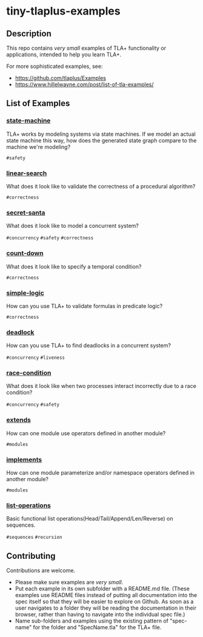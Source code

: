 # tiny-tlaplus-examples

## Description

This repo contains *very small* examples of TLA+ functionality or applications, intended to help you learn TLA+.

For more sophisticated examples, see:

* https://github.com/tlaplus/Examples
* https://www.hillelwayne.com/post/list-of-tla-examples/

## List of Examples

### [state-machine](./state-machine)


TLA+ works by modeling systems via state machines.  If we model an actual state machine this way, how does the generated state graph compare to the machine we're modeling?

`#safety`

### [linear-search](./linear-search)

What does it look like to validate the correctness of a procedural algorithm?

`#correctness` 

### [secret-santa](./secret-santa)

What does it look like to model a concurrent system?

`#concurrency` `#safety` `#correctness`

### [count-down](./count-down)

What does it look like to specify a temporal condition?

`#correctness`

### [simple-logic](./simple-logic)

How can you use TLA+ to validate formulas in predicate logic?

`#correctness`

### [deadlock](./deadlock)

How can you use TLA+ to find deadlocks in a concurrent system?

`#concurrency` `#liveness`

### [race-condition](./race-condition)

What does it look like when two processes interact incorrectly due to a race condition?

`#concurrency` `#safety`

### [extends](./extends)

How can one module use operators defined in another module?

`#modules`

### [implements](./implements)

How can one module parameterize and/or namespace operators defined in another module?

`#modules`

### [list-operations](./list-operations)

Basic functional list operations(Head/Tail/Append/Len/Reverse) on sequences.

`#sequences` `#recursion`


## Contributing

Contributions are welcome.  
* Please make sure examples are *very small*.
* Put each example in its own subfolder with a README.md file.  (These examples use README files instead of putting all documentation into the spec itself so that they will be easier to explore on Github.  As soon as a user navigates to a folder they will be reading the documentation in their browser, rather than having to navigate into the individual spec file.)
* Name sub-folders and examples using the existing pattern of "spec-name" for the folder and "SpecName.tla" for the TLA+ file.
